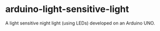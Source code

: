 # arduino-light-sensitive-light
A light sensitive night light (using LEDs) developed on an Arduino UNO.
